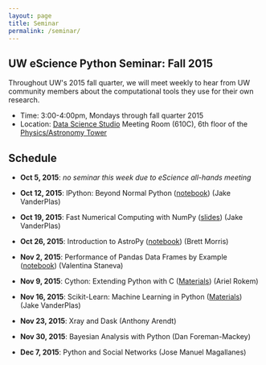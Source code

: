 ```yaml
---
layout: page
title: Seminar
permalink: /seminar/
---
```


## UW eScience Python Seminar: Fall 2015

Throughout UW's 2015 fall quarter, we will meet weekly to hear from UW
community members about the computational tools they use for their own
research.

- Time: 3:00-4:00pm, Mondays through fall quarter 2015
- Location: [Data Science Studio](http://escience.washington.edu/dss) Meeting Room (610C), 6th floor of the [Physics/Astronomy Tower](http://uw.edu/maps/?pat)


## Schedule

- **Oct 5, 2015**: *no seminar this week due to eScience all-hands meeting*

- **Oct 12, 2015**: IPython: Beyond Normal Python ([notebook](http://nbviewer.jupyter.org/url/uwescience.github.io/python-seminar-2015/notebooks/IPythonOverview.ipynb)) (Jake VanderPlas)

- **Oct 19, 2015**: Fast Numerical Computing with NumPy ([slides](https://speakerdeck.com/jakevdp/losing-your-loops-fast-numerical-computing-with-numpy-pycon-2015)) (Jake VanderPlas)

- **Oct 26, 2015**: Introduction to AstroPy ([notebook](http://nbviewer.jupyter.org/url/uwescience.github.io/python-seminar-2015/notebooks/intro_to_astropy.ipynb)) (Brett Morris)

- **Nov 2, 2015**: Performance of Pandas Data Frames by Example ([notebook](http://nbviewer.jupyter.org/url/uwescience.github.io/python-seminar-2015/notebooks/PandasPerformance/PandasPerformance.ipynb)) (Valentina Staneva)

- **Nov 9, 2015**: Cython: Extending Python with C ([Materials](https://github.com/uwescience/python-seminar-2015/tree/master/cython)) (Ariel Rokem)

- **Nov 16, 2015**: Scikit-Learn: Machine Learning in Python ([Materials](http://nbviewer.jupyter.org/github/jakevdp/sklearn_tutorial/blob/master/notebooks/Index.ipynb)) (Jake VanderPlas)

- **Nov 23, 2015**: Xray and Dask (Anthony Arendt)

- **Nov 30, 2015**: Bayesian Analysis with Python (Dan Foreman-Mackey)

- **Dec 7, 2015**: Python and Social Networks (Jose Manuel Magallanes)
